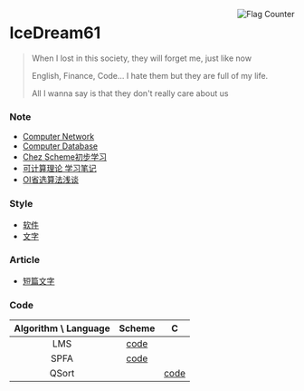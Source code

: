 <a href="http://s05.flagcounter.com/more/r8F"><img style="float:right" src="http://s05.flagcounter.com/count2/r8F/bg_FFFFFF/txt_000000/border_CCCCCC/columns_2/maxflags_10/viewers_From+2016.2.28/labels_1/pageviews_1/flags_0/percent_0/" alt="Flag Counter" border="0"></a>

# IceDream61

> When I lost in this society, they will forget me, just like now
> 
> English, Finance, Code... I hate them but they are full of my life.
> 
> All I wanna say is that they don't really care about us

### Note
- [Computer Network](learn/Network.html)
- [Computer Database](learn/Database.html)
- [Chez Scheme初步学习](learn/ChezScheme初步学习.html)
- [可计算理论 学习笔记](learn/可计算理论学习笔记.html)
- [OI省选算法浅谈](learn/OI省选算法浅谈.html)

### Style
- [软件](style/软件审美风格.html)
- [文字](style/文字审美风格.html)

### Article
- [短篇文字](article/短篇文字.html)

### Code
| Algorithm \ Language | Scheme | C |
| :---: | :---: | :---: |
| LMS | [code](code/LMS-Scheme.html) |  |
| SPFA | [code](code/SPFA-Scheme.html) |  |
| QSort |  | [code](code/QSort-C.html) |

